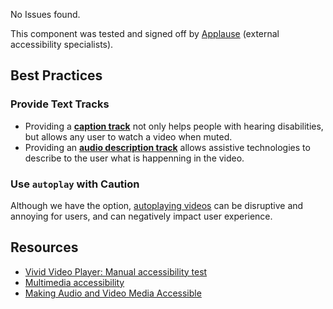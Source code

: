 <div class="a11y-test">
  <vwc-icon name="check-solid" connotation="success" size="1"></vwc-icon> 
  <div>
    <p>No Issues found.</p>
    <p>This component was tested and signed off by <a href="https://www.applause.com/">Applause</a> (external accessibility specialists).</p>
  </div>
</div>

## Best Practices

### Provide Text Tracks

- Providing a [**caption track**](/components/video-player/code/#types-of-text-track) not only helps people with hearing disabilities, but allows any user to watch a video when muted.
- Providing an [**audio description track**](/components/video-player/code/#types-of-text-track) allows assistive technologies to describe to the user what is happenning in the video.

### Use `autoplay` with Caution

Although we have the option, [autoplaying videos](https://www.boia.org/blog/why-autoplay-is-an-accessibility-no-no) can be disruptive and annoying for users, and can negatively impact user experience.

## Resources

- [Vivid Video Player: Manual accessibility test](https://docs.google.com/spreadsheets/d/1CEY5PzwyoWgo6mPj98H-iM5n9COqAW2YXT4KEi1huR0/edit?gid=1175911860#gid=1175911860)
- [Multimedia accessibility](https://developer.mozilla.org/en-US/docs/Learn_web_development/Core/Accessibility/Multimedia)
- [Making Audio and Video Media Accessible](https://www.w3.org/WAI/media/av/)
